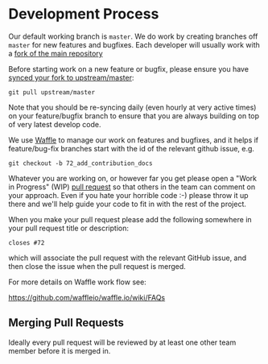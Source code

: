 Development Process
===================

Our default working branch is `master`.  We do work by creating branches off `master` for new features and bugfixes.  Each developer will usually work with a [fork of the main repository](https://help.github.com/articles/fork-a-repo/)

Before starting work on a new feature or bugfix, please ensure you have [synced your fork to upstream/master](https://help.github.com/articles/syncing-a-fork/):

```
git pull upstream/master
```

Note that you should be re-syncing daily (even hourly at very active times) on your feature/bugfix branch to ensure that you are always building on top of very latest develop code.

We use [Waffle](https://waffle.io/saasbook/rag) to manage our work on features and bugfixes, and it helps if feature/bug-fix branches start with the id of the relevant github issue, e.g.

```
git checkout -b 72_add_contribution_docs
```

Whatever you are working on, or however far you get please open a "Work in Progress" (WIP) [pull request](https://help.github.com/articles/creating-a-pull-request/) so that others in the team can comment on your approach.  Even if you hate your horrible code :-) please throw it up there and we'll help guide your code to fit in with the rest of the project.

When you make your pull request please add the following somewhere in your pull request title or description:

```
closes #72
```

which will associate the pull request with the relevant GitHub issue, and then close the issue when the pull request is merged.

For more details on Waffle work flow see:

https://github.com/waffleio/waffle.io/wiki/FAQs

Merging Pull Requests
--------------------

Ideally every pull request will be reviewed by at least one other team member before it is merged in.


